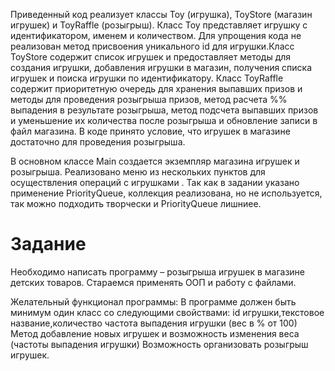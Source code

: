 Приведенный код реализует классы Toy (игрушка), ToyStore (магазин игрушек) и ToyRaffle (розыгрыш). Класс Toy представляет игрушку с идентификатором, именем и количеством. Для упрощения кода не реализован метод присвоения уникального id для игрушки.Класс ToyStore содержит список игрушек и предоставляет методы для создания игрушки, добавления игрушки в магазин, получения списка игрушек и поиска игрушки по идентификатору. Класс ToyRaffle содержит приоритетную очередь для хранения выпавших призов и методы для проведения розыгрыша призов, метод расчета %% выпадения в результате розыгрыша, метод подсчета выпавших призов и уменьшение их количества после розыгрыша и обновление записи в файл магазина. 
В коде принято условие, что игрушек в магазине достаточно для проведения розыгрыша.

В основном классе Main создается экземпляр магазина игрушек и розыгрыша. Реализовано меню  из нескольких пунктов для осуществления операций с игрушками . 
Так как в задании указано применение PriorityQueue, коллекция реализована, но не используется, так  можно подходить творчески и PriorityQueue  лишниее.
# Задание
 
Необходимо написать программу – розыгрыша игрушек в магазине детских товаров.
Стараемся применять ООП и работу с файлами.
 
Желательный функционал программы:
В программе должен быть минимум один класс со следующими свойствами:
id игрушки,текстовое название,количество
частота выпадения игрушки (вес в % от 100)
Метод добавление новых игрушек и возможность изменения веса (частоты выпадения игрушки)
Возможность организовать розыгрыш игрушек.

